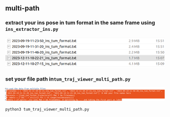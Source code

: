 ## multi-path

### extract your ins pose in tum format in the same frame using `ins_extractor_ins.py`

![image-20240107161201781](./readme/image-20240107161201781.png)

### set your file path in`tum_traj_viewer_multi_path.py`

![image-20240107161242881](./readme/image-20240107161242881.png)

```python3
python3 tum_traj_viewer_multi_path.py
```

